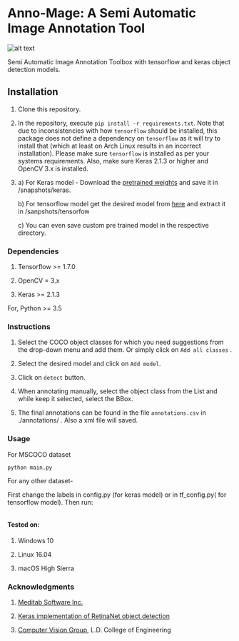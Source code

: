 # Anno-Mage: A Semi Automatic Image Annotation Tool

![alt text](https://raw.githubusercontent.com/virajmavani/semi-auto-image-annotation-tool/master/demo.gif)

Semi Automatic Image Annotation Toolbox with tensorflow and keras object detection models.

## Installation

1) Clone this repository.

2) In the repository, execute `pip install -r requirements.txt`.
   Note that due to inconsistencies with how `tensorflow` should be installed,
   this package does not define a dependency on `tensorflow` as it will try to install that (which at least on Arch Linux results in an incorrect installation).
   Please make sure `tensorflow` is installed as per your systems requirements.
   Also, make sure Keras 2.1.3 or higher and OpenCV 3.x is installed.

3) a) For Keras model - Download the [pretrained weights](https://github.com/fizyr/keras-retinanet/releases/download/0.3.1/resnet50_coco_best_v2.1.0.h5) and save it in /snapshots/keras.

   b) For tensorflow model get the desired model from [here](https://github.com/tensorflow/models/blob/master/research/object_detection/g3doc/detection_model_zoo.md) and extract it in /sanpshots/tensorfow
   
   c) You can even save custom pre trained model in the respective directory.
  
   

### Dependencies

1) Tensorflow >= 1.7.0

2) OpenCV = 3.x

3) Keras >= 2.1.3

For, Python >= 3.5

### Instructions

1) Select the COCO object classes for which you need suggestions from the drop-down menu and add them. Or simply click on ```Add all classes``` .

2) Select the desired model and click on ```Add model```.

3) Click on ```detect``` button.

4) When annotating manually, select the object class from the List and while keep it selected, select the BBox.

5) The final annotations can be found in the file `annotations.csv` in ./annotations/ . Also a xml file will saved.

### Usage

For MSCOCO dataset
```
python main.py
```
For any other dataset-

First change the labels in config.py (for keras model) or in tf_config.py( for tensorflow model).
Then run:
```python main.py
```

#### Tested on:
1. Windows 10

2. Linux 16.04

3. macOS High Sierra

### Acknowledgments

1) [Meditab Software Inc.](https://www.meditab.com/)

2) [Keras implementation of RetinaNet object detection](https://github.com/fizyr/keras-retinanet)

3) [Computer Vision Group](https://cvgldce.github.io/), L.D. College of Engineering
